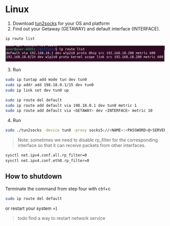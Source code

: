 # Linux

1) Download [tun2socks](https://github.com/xjasonlyu/tun2socks/releases/tag/v2.4.1) for your OS and platform
2) Find out your Getaway (GETAWAY) and default interface (INTERFACE).
```bash
ip route list
```
![ip route list](../img/linux.png)

3) Run 
```bash
sudo ip tuntap add mode tun dev tun0
sudo ip addr add 198.18.0.1/15 dev tun0
sudo ip link set dev tun0 up
```
```bash
sudo ip route del default
sudo ip route add default via 198.18.0.1 dev tun0 metric 1
sudo ip route add default via <GETAWAY> dev <INTERFACE> metric 10
```
4) Run
```bash
sudo ./tun2socks -device tun0 -proxy socks5://<NAME>:<PASSWORD>@<SERVER>:<PORT> -interface <INTERFACE>
```

>Note: sometimes we need to disable rp_filter for the corresponding interface so that it can receive packets from other interfaces.
```bash
sysctl net.ipv4.conf.all.rp_filter=0
sysctl net.ipv4.conf.eth0.rp_filter=0
```

## How to shutdown
Terminate the command from step four with ctrl+c
```bash
sudo ip route del default
```

or restart your system =)

>todo find a way to restart network service

